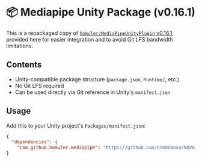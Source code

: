 # 📦 Mediapipe Unity Package (v0.16.1)

This is a repackaged copy of [`homuler/MediaPipeUnityPlugin` v0.16.1](https://github.com/homuler/MediaPipeUnityPlugin/releases/tag/v0.16.1),  
provided here for easier integration and to avoid Git LFS bandwidth limitations.

## Contents

- Unity-compatible package structure (`package.json`, `Runtime/`, etc.)
- No Git LFS required
- Can be used directly via Git reference in Unity's `manifest.json`

## Usage

Add this to your Unity project's `Packages/manifest.json`:

```json
{
  "dependencies": {
    "com.github.homuler.mediapipe": "https://github.com/GYOUDNova/NOVA-Mediapipe-Package.git"
}
```
